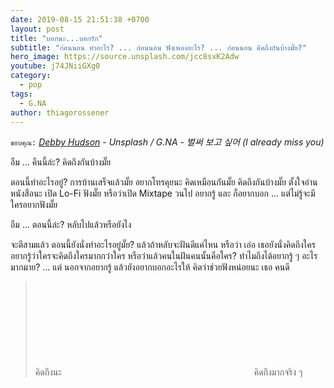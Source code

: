 ```yaml
---
date: 2019-08-15 21:51:38 +0700
layout: post
title: "บอกนะ...บอกรัก"
subtitle: "ก่อนนอน ทำอะไร? ... ก่อนนอน ฟังเพลงอะไร? ... ก่อนนอน คิดถึงกันบ้างมั๊ย?"
hero_image: https://source.unsplash.com/jcc8sxK2Adw
youtube: j74JNiiGXg0
category:
  - pop
tags:
  - G.NA
author: thiagorossener
---
```

`ขอบคุณ:` *[Debby Hudson](https://unsplash.com/@hudsoncrafted) - Unsplash / G.NA - 벌써 보고 싶어 (I already miss you)*

อืม ... คืนนี้ล่ะ? คิดถึงกันบ้างมั๊ย

ตอนนี้ทำอะไรอยู่? การบ้านเสร็จแล้วมั๊ย อยากโทรคุยนะ คิดเหมือนกันมั๊ย คิดถึงกันบ้างมั๊ย ตั้งใจอ่านหนังสือนะ เปิด Lo-Fi ฟังมั๊ย หรือว่าเปิด Mixtape วนไป อยากรู้ และ ก็อยากบอก ... แต่ไม่รู้จะมีใครอยากฟังมั๊ย

อืม ... ตอนนี้ล่ะ? หลับไปแล้วหรือยังไง

จะตีสามแล้ว ตอนนี้ยังนั่งทำอะไรอยู่มั๊ย? แล้วถ้าหลับจะฝันดีแค่ไหน หรือว่า เอ่อ เธอยังนั่งคิดถึงใคร อยากรู้ว่าใครจะคิดถึงใครมากกว่าใคร หรือว่าแล้วคนในฝันคนนั้นคือใคร? ทำไมถึงได้อยากรู้ ๆ อะไรมากมาย? ... แต่ นอกจากอยากรู้ แล้วยังอยากบอกอะไรให้ คิดว่าช่วยฟังหน่อยนะ เธอ คนดี
> คิดถึงนะ <svg class="love"><use xlink:href="#icon-heart"></use></svg> คิดถึงมากจริง ๆ
